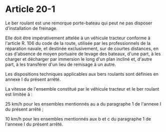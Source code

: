 # Article 20-1

Le ber roulant est une remorque porte-bateau qui peut ne pas disposer d'installation de freinage.

Elle doit être impérativement attelée à un véhicule tracteur conforme à l'article R. 106 du code de la route, utilisée par les professionnels de la réparation navale, et destinée exclusivement, sur de courtes distances, en cas d'absence de moyen portuaire de levage des bateaux, d'une part, à les charger et décharger par immersion le long d'un plan incliné et, d'autre part, à les transférer d'un lieu de remisage à un autre.

Les dispositions techniques applicables aux bers roulants sont définies en annexe I du présent arrêté.

La vitesse de l'ensemble constitué par le véhicule tracteur et le ber roulant est limitée à :

25 km/h pour les ensembles mentionnés au a du paragraphe 1 de l'annexe I du présent arrêté ;

10 km/h pour les ensembles mentionnés aux b et c du paragraphe 1 de l'annexe I du présent arrêté.
